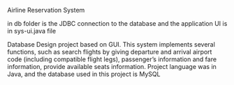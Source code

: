 
Airline Reservation System

in db folder is the JDBC connection to the database and the application UI is in sys-ui.java file

Database Design project based on GUI. This system implements several functions, such as search flights by giving departure and arrival airport code (including compatible flight legs), passenger’s information and fare information, provide available seats information. Project language was in Java, and the database used in this project is MySQL
